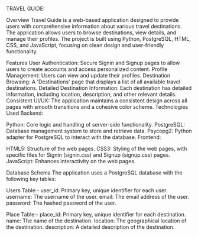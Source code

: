 TRAVEL GUIDE:

Overview
Travel Guide is a web-based application designed to provide users with comprehensive information about various travel destinations. The application allows users to browse destinations, view details, and manage their profiles. The project is built using Python, PostgreSQL, HTML, CSS, and JavaScript, focusing on clean design and user-friendly functionality.

Features
User Authentication: Secure Signin and Signup pages to allow users to create accounts and access personalized content.
Profile Management: Users can view and update their profiles.
Destination Browsing: A 'Destinations' page that displays a list of all available travel destinations.
Detailed Destination Information: Each destination has detailed information, including location, description, and other relevant details.
Consistent UI/UX: The application maintains a consistent design across all pages with smooth transitions and a cohesive color scheme.
Technologies Used
Backend:

Python: Core logic and handling of server-side functionality.
PostgreSQL: Database management system to store and retrieve data.
Psycopg2: Python adapter for PostgreSQL to interact with the database.
Frontend:

HTML5: Structure of the web pages.
CSS3: Styling of the web pages, with specific files for Signin (signin.css) and Signup (signup.css) pages.
JavaScript: Enhances interactivity on the web pages.

Database Schema
The application uses a PostgreSQL database with the following key tables:

Users Table:-
user_id: Primary key, unique identifier for each user.
username: The username of the user.
email: The email address of the user.
password: The hashed password of the user.

Place Table:-
place_id: Primary key, unique identifier for each destination.
name: The name of the destination.
location: The geographical location of the destination.
description: A detailed description of the destination.